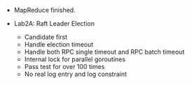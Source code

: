 - MapReduce finished.

- Lab2A: Raft Leader Election
  - Candidate first
  - Handle election timeout
  - Handle both RPC single timeout and RPC batch timeout
  - Internal lock for parallel goroutines
  - Pass test for over 100 times
  - No real log entry and log constraint